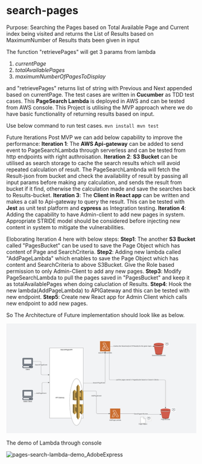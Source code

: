 # search-pages
Purpose: Searching the Pages based on Total Available Page and Current index being visited and returns the List of Results based on MaximumNumber of Results thats been given in input

The function "retrievePages" will get 3 params from lambda
1. _currentPage_
2. _totalAvailablePages_
3. _maximumNumberOfPagesToDisplay_

and "retrievePages" returns list of string with Previous and Next appended based on currentPage.
The test cases are written in **Cucumber** as TDD test cases.
This **PageSearch Lambda** is deployed in AWS and can be tested from AWS console.
This Project is utilising the MVP approach where we do have basic functionality of returning results based on input.

Use below command to run test cases.
`mvn install
mvn test`

Future Iterations Post MVP we can add below capability to improve the performance:
**Iteration 1**: The **AWS Api-gateway** can be added to send event to PageSearchLambda through serverless and can be tested from http endpoints with right authroisation.
**Iteration 2**: **S3 Bucket** can be utilised as search storage to cache the search results which will avoid repeated calculation of result. The PageSearchLambnda will fetch the Result-json from bucket and check the availability of result by passing all input params before making any calculation, and sends the result from bucket if it find, otherwise the calculation made and save the searches back to Results-bucket.
**Iteration 3**: The **Client in React app** can be written and makes a call to Api-gateway to query the result. This can be tested with **Jest** as unit test platform and **cypress** as Integration testing.
**Iteration 4**: Adding the capability to have Admin-client to add new pages in system. Appropriate STRIDE model should be considered before injecting new content in system to mitigate the vulnerabilities.

Eloborating Iteration 4 here with below steps:
**Step1**: The another **S3 Bucket** called "PagesBucket" can be used to save the Page Object which has content of Page and SearchCriteria.
**Step2**: Adding new lambda called "AddPageLambda" which enables to save the Page Object which has content and SearchCriteria to above S3Bucket. Give the Role based permission to only Admin-Client to add any new pages.
**Step3**: Modify PageSearchLambda to pull the pages saved in "PagesBucket" and keep it as totalAvailablePages when doing caluclation of Results.
**Step4**: Hook the new lambda(AddPageLambda) to APIGateway and this can be tested with new endpoint.
**Step5**: Create new React app for Admin Client which calls new endpoint to add new pages.

So The Architecture of Future implementation should look like as below.

![Screenshot](architecture.png)



The demo of Lambda through console

![pages-search-lambda-demo_AdobeExpress](https://github.com/renugaTV/search-pages/assets/15089078/0ec1f940-3a53-435c-978b-5c00caf03b23)

